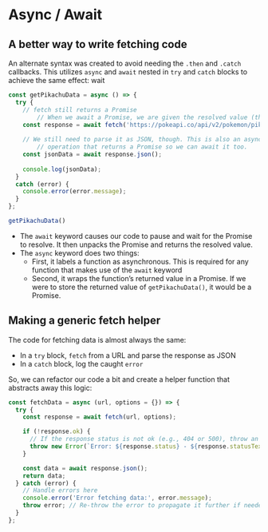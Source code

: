 # Async / Await

## A better way to write fetching code

An alternate syntax was created to avoid needing the `.then` and `.catch` callbacks. This utilizes `async` and `await` nested in `try` and `catch` blocks to achieve the same effect: wait 

```jsx
const getPikachuData = async () => { 
  try {
    // fetch still returns a Promise
		// When we await a Promise, we are given the resolved value (the Response object)
    const response = await fetch('https://pokeapi.co/api/v2/pokemon/pikachu');
	
    // We still need to parse it as JSON, though. This is also an asynchronous 
		// operation that returns a Promise so we can await it too.
    const jsonData = await response.json();
	
    console.log(jsonData);
  }
  catch (error) {
    console.error(error.message);
  }
};

getPikachuData()
```

- The `await` keyword causes our code to pause and wait for the Promise to resolve. It then unpacks the Promise and returns the resolved value.
- The `async` keyword does two things:
    - First, it labels a function as asynchronous. This is required for any function that makes use of the `await` keyword
    - Second, it wraps the function’s returned value in a Promise. If we were to store the returned value of `getPikachuData()`, it would be a Promise.

## Making a generic fetch helper

The code for fetching data is almost always the same: 

- In a `try` block, `fetch` from a URL and parse the response as JSON
- In a `catch` block, log the caught `error`

So, we can refactor our code a bit and create a helper function that abstracts away this logic:

```js
const fetchData = async (url, options = {}) => {
  try {
    const response = await fetch(url, options);

    if (!response.ok) {
      // If the response status is not ok (e.g., 404 or 500), throw an error
      throw new Error(`Error: ${response.status} - ${response.statusText}`);
    }

    const data = await response.json();
    return data;
  } catch (error) {
    // Handle errors here
    console.error('Error fetching data:', error.message);
    throw error; // Re-throw the error to propagate it further if needed
  }
};

```
